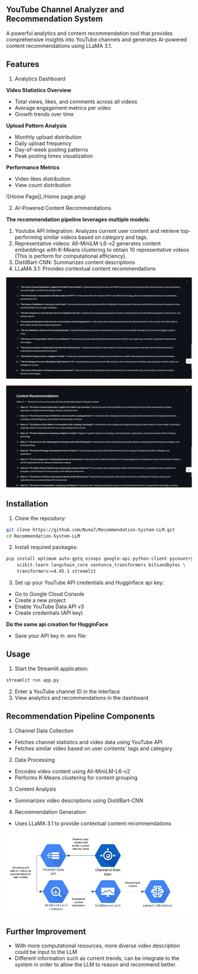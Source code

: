 ## YouTube Channel Analyzer and Recommendation System
A powerful analytics and content recommendation tool that provides comprehensive insights into YouTube channels and generates AI-powered content recommendations using LLaMA 3.1.

## Features

1. Analytics Dashboard

**Video Statistics Overview**

- Total views, likes, and comments across all videos
- Average engagement metrics per video
- Growth trends over time


**Upload Pattern Analysis**

- Monthly upload distribution
- Daily upload frequency
- Day-of-week posting patterns
- Peak posting times visualization


**Performance Metrics**

- Video likes distribution
- View count distribution

![Home Page](./Home page.png)

2. AI-Powered Content Recommendations

**The recommendation pipeline leverages multiple models:**

1. Youtube API Integration: Analyzes current user content and retrieve top-performing similar videos based on category and tags.
2. Representative videos: All-MiniLM-L6-v2 generates content embeddings with K-Means clustering to obtain 10 representative videos (This is perform for computational efficiency).
3. DistilBart-CNN: Summarizes content descriptions
4. LLaMA 3.1: Provides contextual content recommendations

![Recommendation 1](./Recommendation_1.png)

![Recommendation 2](./Recommendation_2.png)

## Installation

1. Clone the repository:

```bash
git clone https://github.com/Nuna7/Recommendation-System-LLM.git
cd Recommendation-System-LLM
```
2. Install required packages:

```bash
pip install optimum auto-gptq einops google-api-python-client pycountry \
    scikit-learn langchain_core sentence_transformers bitsandbytes \
    transformers>=4.45.1 streamlit
```

3. Set up your YouTube API credentials and Hugginface api key:

- Go to Google Cloud Console
- Create a new project
- Enable YouTube Data API v3
- Create credentials (API key)

**Do the same api creation for HugginFace**

- Save your API key in .env file:

## Usage

1. Start the Streamlit application:

```bash
streamlit run app.py
```

2. Enter a YouTube channel ID in the interface
3. View analytics and recommendations in the dashboard

## Recommendation Pipeline Components

1. Channel Data Collection

- Fetches channel statistics and video data using YouTube API
- Fetches similar video based on user contents' tags and category

2. Data Processing

- Encodes video content using All-MiniLM-L6-v2
- Performs K-Means clustering for content grouping

3. Content Analysis

- Summarizes video descriptions using DistilBart-CNN

4. Recommendation Generation

- Uses LLaMA 3.1 to provide contextual content recommendations

![Recommendation System Pipeline](./Recommedation_pipeline.png)

## Further Improvement
- With more computational resources, more diverse video description could be input to the LLM
- Different information such as current trends, can be integrate to the system in order to allow the LLM to reason and recommend better.

